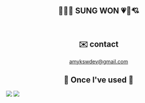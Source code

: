 <div align="center">
    
##  🌈💝🌸 SUNG WON 💗💞💘
<br>

## ✉️ contact
amykswdev@gmail.com
<br>

## 🔨 Once I've used 🔨
<div style="display:flex; flex-direction:column; align-items:flex-start;">
    <div>
        <img src="https://img.shields.io/badge/Python-3776AB?style=for-the-badge&logo=Python&logoColor=white"> 
        <img src="https://img.shields.io/badge/Git-F05032?style=for-the-badge&logo=Git&logoColor=white"> 
</div><br>
</div>
</div>
